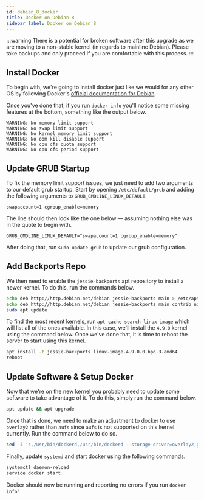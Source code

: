 ```yaml
---
id: debian_8_docker
title: Docker on Debian 8
sidebar_label: Docker on Debian 8
---
```

:::warning
There is a potential for broken software after this upgrade as we are moving to a non-stable kernel (in regards
to mainline Debian). Please take backups and only proceed if you are comfortable with this process.
:::

## Install Docker
To begin with, we're going to install docker just like we would for any other OS by following Docker's
[official documentation for Debian](https://docs.docker.com/install/linux/docker-ce/debian/#install-docker-ce).

Once you've done that, if you run `docker info` you'll notice some missing features at the bottom, something
like the output below.

``` text
WARNING: No memory limit support
WARNING: No swap limit support
WARNING: No kernel memory limit support
WARNING: No oom kill disable support
WARNING: No cpu cfs quota support
WARNING: No cpu cfs period support
```

## Update GRUB Startup
To fix the memory limit support issues, we just need to add two arguments to our default grub startup. Start by
opening `/etc/default/grub` and adding the following arguments to `GRUB_CMDLINE_LINUX_DEFAULT`.

``` text
swapaccount=1 cgroup_enable=memory
```

The line should then look like the one below — assuming nothing else was in the quote to begin with.

``` text
GRUB_CMDLINE_LINUX_DEFAULT="swapaccount=1 cgroup_enable=memory"
```

After doing that, run `sudo update-grub` to update our grub configuration.

## Add Backports Repo
We then need to enable the `jessie-backports` apt repository to install a newer kernel. To do this, run the commands below.

``` bash
echo deb http://http.debian.net/debian jessie-backports main > /etc/apt/sources.list.d/jessie-backports.list
echo deb http://http.debian.net/debian jessie-backports main contrib non-free > /etc/apt/sources.list.d/jessie-backports.list
sudo apt update
```

To find the most recent kernels, run `apt-cache search linux-image` which will list all of the ones available. In this
case, we'll install the `4.9.0` kernel using the command below. Once we've done that, it is time to reboot the server
to start using this kernel.

``` bash
apt install -t jessie-backports linux-image-4.9.0-0.bpo.3-amd64
reboot
```

## Update Software & Setup Docker
Now that we're on the new kernel you probably need to update some software to take advantage of it. To do this,
simply run the command below.

``` bash
apt update && apt upgrade
```

Once that is done, we need to make an adjustment to docker to use `overlay2` rather than `aufs` since `aufs` is not
supported on this kernel currently. Run the command below to do so.

``` bash
sed -i 's,/usr/bin/dockerd,/usr/bin/dockerd --storage-driver=overlay2,g' /lib/systemd/system/docker.service
```

Finally, update `systemd` and start docker using the following commands.

``` bash
systemctl daemon-reload
service docker start
```

Docker should now be running and reporting no errors if you run `docker info`!
